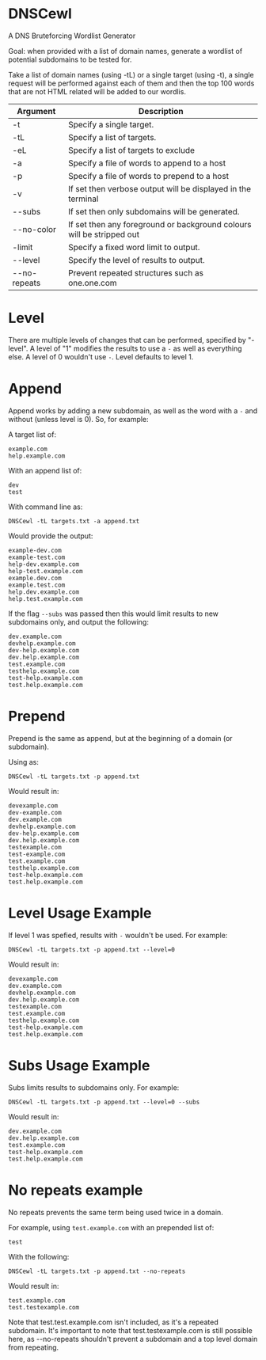 # DNSCewl
A DNS Bruteforcing Wordlist Generator

Goal: when provided with a list of domain names, generate a wordlist of potential subdomains to be tested for.

Take a list of domain names (using -tL) or a single target (using -t), a single request will be performed against each of them and then the top 100 words that are not HTML related will be added to our wordlis.

| Argument   | Description                                                           |
|------------|-----------------------------------------------------------------------|
| -t         | Specify a single target.                                              |
| -tL        | Specify a list of targets.                                            |
| -eL        | Specify a list of targets to exclude                                  |
| -a         | Specify a file of words to append to a host                           |
| -p         | Specify a file of words to prepend to a host                          |
| -v         | If set then verbose output will be displayed in the terminal          |
| --subs     | If set then only subdomains will be generated. |
| --no-color | If set then any foreground or background colours will be stripped out |
| -limit     | Specify a fixed word limit to output.                                 |
| --level     | Specify the level of results to output. |
| --no-repeats | Prevent repeated structures such as one.one.com |

# Level
There are multiple levels of changes that can be performed, specified by "-level". A level of "1" modifies the results to use a `-` as well as everything else. A level of 0 wouldn't use `-`. Level defaults to level 1.

# Append
Append works by adding a new subdomain, as well as the word with a `-` and without (unless level is 0). So, for example:

A target list of:
```
example.com
help.example.com
```

With an append list of:
```
dev
test
```

With command line as:

```
DNSCewl -tL targets.txt -a append.txt
```

Would provide the output:

```
example-dev.com
example-test.com
help-dev.example.com
help-test.example.com
example.dev.com
example.test.com
help.dev.example.com
help.test.example.com
```

If the flag `--subs` was passed then this would limit results to new subdomains only, and output the following:

```
dev.example.com
devhelp.example.com
dev-help.example.com
dev.help.example.com
test.example.com
testhelp.example.com
test-help.example.com
test.help.example.com
```

# Prepend

Prepend is the same as append, but at the beginning of a domain (or subdomain). 

Using as:

```
DNSCewl -tL targets.txt -p append.txt
```

Would result in:

```
devexample.com
dev-example.com
dev.example.com
devhelp.example.com
dev-help.example.com
dev.help.example.com
testexample.com
test-example.com
test.example.com
testhelp.example.com
test-help.example.com
test.help.example.com
```

# Level Usage Example
If level 1 was spefied, results with `-` wouldn't be used. For example:

```
DNSCewl -tL targets.txt -p append.txt --level=0
```

Would result in:

```
devexample.com
dev.example.com
devhelp.example.com
dev.help.example.com
testexample.com
test.example.com
testhelp.example.com
test-help.example.com
test.help.example.com
```

# Subs Usage Example
Subs limits results to subdomains only. For example:


```
DNSCewl -tL targets.txt -p append.txt --level=0 --subs
```

Would result in:

```
dev.example.com
dev.help.example.com
test.example.com
test-help.example.com
test.help.example.com
```

# No repeats example
No repeats prevents the same term being used twice in a domain.

For example, using `test.example.com` with an prepended list of:

```
test
```

With the following:

```
DNSCewl -tL targets.txt -p append.txt --no-repeats
```

Would result in:

```
test.example.com
test.testexample.com
```

Note that test.test.example.com isn't included, as it's a repeated subdomain. It's important to note that test.testexample.com is still possible here, as --no-repeats shouldn't prevent a subdomain and a top level domain from repeating.
